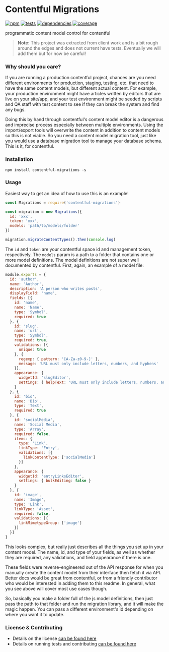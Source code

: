 # Contentful Migrations

[![npm](https://img.shields.io/npm/v/contentful-migrations.svg?style=flat-square)](https://npmjs.com/package/contentful-migrations)
[![tests](https://img.shields.io/travis/jescalan/contentful-migrations.svg?style=flat-square)](https://travis-ci.org/jescalan/contentful-migrations?branch=master)
[![dependencies](https://img.shields.io/david/jescalan/contentful-migrations.svg?style=flat-square)](https://david-dm.org/jescalan/contentful-migrations)
[![coverage](https://img.shields.io/coveralls/jescalan/contentful-migrations.svg?style=flat-square)](https://coveralls.io/r/jescalan/contentful-migrations?branch=master)

programmatic content model control for contentful

> **Note:** This project was extracted from client work and is a bit rough around the edges and does not current have tests. Eventually we will add them but for now be careful!

### Why should you care?

If you are running a production contentful project, chances are you need different environments for production, staging, testing, etc. that need to have the same content models, but different actual content. For example, your production environment might have articles written by editors that are live on your site/app, and your test environment might be seeded by scripts and QA staff with test content to see if they can break the system and find any bugs.

Doing this by hand through contentful's content model editor is a dangerous and imprecise process especially between multiple environments. Using the import/export tools will overwrite the content in addition to content models so this is not viable. So you need a content model migration tool, just like you would use a database migration tool to manage your database schema. This is it, for contentful.

### Installation

`npm install contentful-migrations -s`

### Usage

Easiest way to get an idea of how to use this is an example!

```js
const Migrations = require('contentful-migrations')

const migration = new Migrations({
  id: 'xxx',
  token: 'xxx',
  models: 'path/to/models/folder'
})

migration.migrateContentTypes().then(console.log)
```

The `id` and `token` are your contentful space id and management token, respectively. The `models` param is a path to a folder that contains one or more model definitions. The model definitions are not super well documented by contentful. First, again, an example of a model file:

```js
module.exports = {
  id: 'author',
  name: 'Author',
  description: 'A person who writes posts',
  displayField: 'name',
  fields: [{
    id: 'name',
    name: 'Name',
    type: 'Symbol',
    required: true
  }, {
    id: 'slug',
    name: 'url',
    type: 'Symbol',
    required: true,
    validations: [{
      unique: true
    }, {
      regexp: { pattern: '[A-Za-z0-9-]' },
      message: 'URL must only include letters, numbers, and hyphens'
    }],
    appearance: {
      widgetId: 'slugEditor',
      settings: { helpText: 'URL must only include letters, numbers, and hyphens' }
    }
  }, {
    id: 'bio',
    name: 'Bio',
    type: 'Text',
    required: true
  }, {
    id: 'socialMedia',
    name: 'Social Media',
    type: 'Array',
    required: false,
    items: {
      type: 'Link',
      linkType: 'Entry',
      validations: [{
        linkContentType: ['socialMedia']
      }]
    },
    appearance: {
      widgetId: 'entryLinksEditor',
      settings: { bulkEditing: false }
    }
  }, {
    id: 'image',
    name: 'Image',
    type: 'Link',
    linkType: 'Asset',
    required: false,
    validations: [{
      linkMimetypeGroup: ['image']
    }]
  }]
}
```

This looks complex, but really just describes all the things you set up in your content model. The name, id, and type of your fields, as well as whether they are required, any validations, and field appearance if there is one.

These fields were reverse-engineered out of the API response for when you manually create the content model from their interface then fetch it via API. Better docs would be great from contentful, or from a friendly contributor who would be interested in adding them to this readme. In general, what you see above will cover most use cases though.

So, basically you make a folder full of the js model definitions, then just pass the path to that folder and run the migration library, and it will make the magic happen. You can pass a different environment's id depending on where you want it to update.

### License & Contributing

- Details on the license [can be found here](LICENSE.md)
- Details on running tests and contributing [can be found here](contributing.md)
